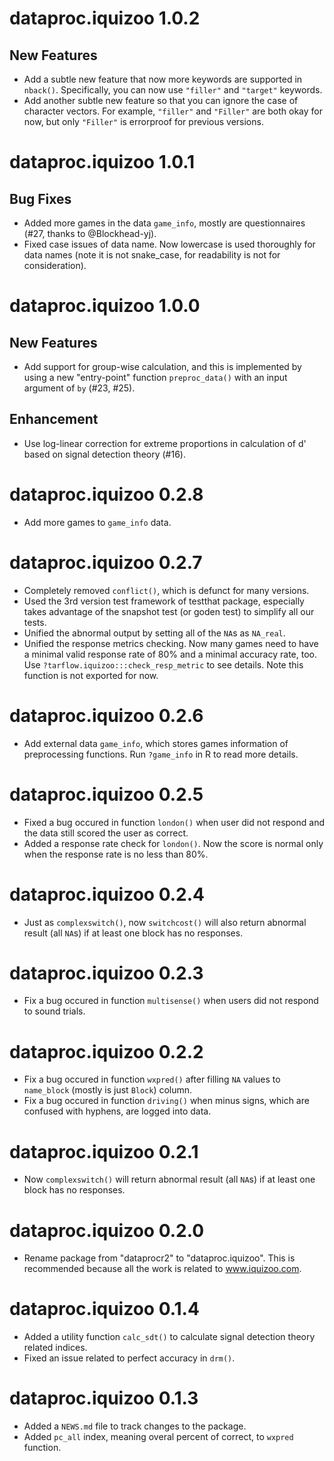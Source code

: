 # dataproc.iquizoo 1.0.2

## New Features

* Add a subtle new feature that now more keywords are supported in `nback()`. Specifically, you can now use `"filler"` and `"target"` keywords.
* Add another subtle new feature so that you can ignore the case of character vectors. For example, `"filler"` and `"Filler"` are both okay for now, but only `"Filler"` is errorproof for previous versions.

# dataproc.iquizoo 1.0.1

## Bug Fixes

* Added more games in the data `game_info`, mostly are questionnaires (#27, thanks to @Blockhead-yj).
* Fixed case issues of data name. Now lowercase is used thoroughly for data names (note it is not snake_case, for readability is not for consideration).

# dataproc.iquizoo 1.0.0

## New Features

* Add support for group-wise calculation, and this is implemented by using a new "entry-point" function `preproc_data()` with an input argument of `by` (#23, #25).

## Enhancement

* Use log-linear correction for extreme proportions in calculation of d' based on signal detection theory (#16).

# dataproc.iquizoo 0.2.8

* Add more games to `game_info` data.

# dataproc.iquizoo 0.2.7

* Completely removed `conflict()`, which is defunct for many versions.
* Used the 3rd version test framework of testthat package, especially takes advantage of the snapshot test (or goden test) to simplify all our tests.
* Unified the abnormal output by setting all of the `NA`s as `NA_real`.
* Unified the response metrics checking. Now many games need to have a minimal valid response rate of 80% and a minimal accuracy rate, too. Use `?tarflow.iquizoo:::check_resp_metric` to see details. Note this function is not exported for now.

# dataproc.iquizoo 0.2.6

* Add external data `game_info`, which stores games information of preprocessing functions. Run `?game_info` in R to read more details.

# dataproc.iquizoo 0.2.5

* Fixed a bug occured in function `london()` when user did not respond and the data still scored the user as correct.
* Added a response rate check for `london()`. Now the score is normal only when the response rate is no less than 80%.

# dataproc.iquizoo 0.2.4

* Just as `complexswitch()`, now `switchcost()` will also return abnormal result (all `NA`s) if at least one block has no responses.

# dataproc.iquizoo 0.2.3

* Fix a bug occured in function `multisense()` when users did not respond to sound trials.

# dataproc.iquizoo 0.2.2

* Fix a bug occured in function `wxpred()` after filling `NA` values to `name_block` (mostly is just `Block`) column.
* Fix a bug occured in function `driving()` when minus signs, which are confused with hyphens, are logged into data.

# dataproc.iquizoo 0.2.1

* Now `complexswitch()` will return abnormal result (all `NA`s) if at least one block has no responses.

# dataproc.iquizoo 0.2.0

* Rename package from "dataprocr2" to "dataproc.iquizoo". This is recommended because all the work is related to www.iquizoo.com.

# dataproc.iquizoo 0.1.4

* Added a utility function `calc_sdt()` to calculate signal detection theory related indices.
* Fixed an issue related to perfect accuracy in `drm()`.

# dataproc.iquizoo 0.1.3

* Added a `NEWS.md` file to track changes to the package.
* Added `pc_all` index, meaning overal percent of correct, to `wxpred` function.
